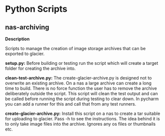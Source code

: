 Python Scripts
==============

nas-archiving
-------------

**Description**

Scripts to manage the creation of image storage archives that can be exported to glacier.

**setup.py:** Before building or testing run the script which will create a target
folder for creating the archive into.

**clean-test-archive.py:** The create-glacier-archive.py is designed not to overwrite an existing archive.  On a nas a large archive can create a long time to build.  There is no force function the user has to remove the archive deliberately outside the script.  This script will clean the test output and can be called before running the script during testing to clear down.  In pycharm you can add a runner for this and call that from any test runners.

**create-glacier-archive.py:** Install this script on a nas to create a tar suitable for uploading to glacier.  Pass -h to see the instructions.  The idea behind it is to only take image files into the archive.  Ignores any os files or thumbnails etc.

